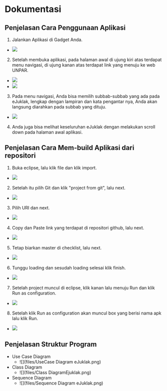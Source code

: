 # Dokumentasi  

## Penjelasan Cara Penggunaan Aplikasi  

1. Jalankan Aplikasi di Gadget Anda.  
  * ![](files/1.jpg)  
2. Setelah membuka aplikasi, pada halaman awal di ujung kiri atas terdapat menu navigasi, di ujung kanan atas terdapat link yang menuju ke web UNPAR.  
  * ![](files/2.jpg)  
  * ![](files/4.jpg)  
3. Pada menu navigasi, Anda bisa memilih subbab-subbab yang ada pada eJuklak, lengkap dengan lampiran dan kata pengantar nya, Anda akan langsung diarahkan pada subbab yang dituju.  
  * ![](files/3.jpg)  
4. Anda juga bisa melihat keseluruhan eJuklak dengan melakukan scroll down pada halaman awal aplikasi.  

## Penjelasan Cara Mem-build Aplikasi dari repositori  

1. Buka eclipse, lalu klik file dan klik import.
  * ![](files/t1.png)  
2. Setelah itu pilih Git dan klik "project from git", lalu next.
  * ![](files/t2.png)  
3. Pilih URI dan next.
  * ![](files/t3.png)  
4. Copy dan Paste link yang terdapat di repositori github, lalu next.
  * ![](files/t4.png)  
5. Tetap biarkan master di checklist, lalu next.
  * ![](files/t5.png)  
6. Tunggu loading dan sesudah loading selesai klik finish.
  * ![](files/t6.png)  
7. Setelah project muncul di eclipse, klik kanan lalu menuju Run dan klik Run as configuration.
  * ![](files/t7.png)  
8. Setelah klik Run as configuration akan muncul box yang berisi nama apk lalu klik Run.
  * ![](files/t8.png)  

## Penjelasan Struktur Program  

* Use Case Diagram
  * ![](files/UseCase Diagram eJuklak.png)  
* Class Diagram
  * ![](files/Class DiagramEjuklak.png)
* Sequence Diagram
  * ![](files/Sequence Diagram eJuklak.png)
